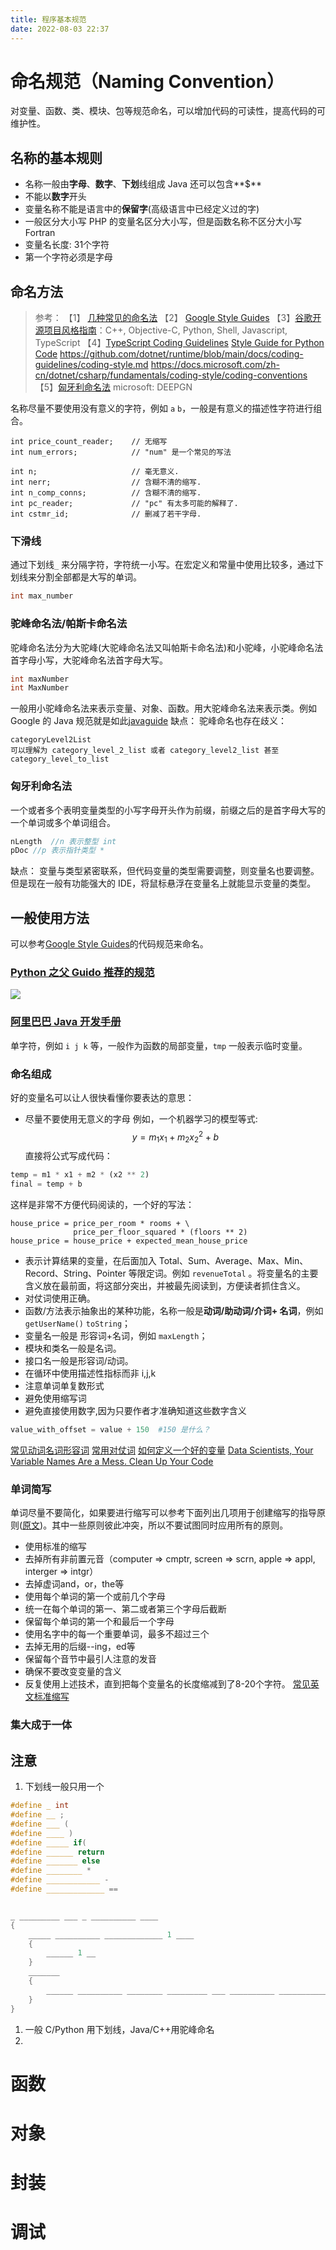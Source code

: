 ```yaml
---
title: 程序基本规范
date: 2022-08-03 22:37
---
```


# 命名规范（Naming Convention）
对变量、函数、类、模块、包等规范命名，可以增加代码的可读性，提高代码的可维护性。

## 名称的基本规则
- 名称一般由**字母**、**数字**、**下划**线组成
    Java 还可以包含**$**
- 不能以**数字**开头
- 变量名称不能是语言中的**保留字**(高级语言中已经定义过的字)
- 一般区分大小写
    PHP 的变量名区分大小写，但是函数名称不区分大小写
Fortran
- 变量名长度: 31个字符
- 第一个字符必须是字母
## 命名方法
> 参考：
> 【1】 [几种常见的命名法](https://blog.csdn.net/Ijerome/article/details/112060914 )
> 【2】 [Google Style Guides](https://google.github.io/styleguide/)
> 【3】[谷歌开源项目风格指南](https://zh-google-styleguide.readthedocs.io/en/latest/contents/)：C++, Objective-C, Python, Shell, Javascript, TypeScript
> 【4】[TypeScript Coding Guidelines](https://github.com/Microsoft/TypeScript/wiki/Coding-guidelines)
> [Style Guide for Python Code](https://peps.python.org/pep-0008/#naming-conventions)
> https://github.com/dotnet/runtime/blob/main/docs/coding-guidelines/coding-style.md
> https://docs.microsoft.com/zh-cn/dotnet/csharp/fundamentals/coding-style/coding-conventions
> 【5】[匈牙利命名法](https://blog.csdn.net/haiross/article/details/45147993)
> microsoft: DEEPGN 


名称尽量不要使用没有意义的字符，例如 `a`  `b`，一般是有意义的描述性字符进行组合。
```
int price_count_reader;    // 无缩写
int num_errors;            // "num" 是一个常见的写法

int n;                     // 毫无意义.
int nerr;                  // 含糊不清的缩写.
int n_comp_conns;          // 含糊不清的缩写.
int pc_reader;             // "pc" 有太多可能的解释了.
int cstmr_id;              // 删减了若干字母.
```
### 下滑线
通过下划线`_` 来分隔字符，字符统一小写。在宏定义和常量中使用比较多，通过下划线来分割全部都是大写的单词。
```c
int max_number
```
### 驼峰命名法/帕斯卡命名法
驼峰命名法分为大驼峰(大驼峰命名法又叫帕斯卡命名法)和小驼峰，小驼峰命名法首字母小写，大驼峰命名法首字母大写。
```c
int maxNumber
int MaxNumber
```
一般用小驼峰命名法来表示变量、对象、函数。用大驼峰命名法来表示类。例如 Google 的 Java 规范就是如此[javaguide](https://google.github.io/styleguide/javaguide.html#s5.1-identifier-names)
缺点：
驼峰命名也存在歧义：
```
categoryLevel2List 
可以理解为 category_level_2_list 或者 category_level2_list 甚至 category_level_to_list 
```

### 匈牙利命名法
一个或者多个表明变量类型的小写字母开头作为前缀，前缀之后的是首字母大写的一个单词或多个单词组合。
```c
nLength  //n 表示整型 int
pDoc //p 表示指针类型 *
```
缺点： 变量与类型紧密联系，但代码变量的类型需要调整，则变量名也要调整。但是现在一般有功能强大的 IDE，将鼠标悬浮在变量名上就能显示变量的类型。

## 一般使用方法
可以参考[Google Style Guides](https://google.github.io/styleguide/)的代码规范来命名。

### [Python 之父 Guido 推荐的规范](https://google.github.io/styleguide/pyguide.html#3164-guidelines-derived-from-guidos-recommendations)
![](/_image/2022-08-11/1ca5b2346dfcf7076cc9f71c7339b6bd.jpg?c=1)




### [阿里巴巴 Java 开发手册](https://developer.aliyun.com/ebook/read/386/92065?spm=a2c6h.26392470.ebook-read.9.5ce052e0TQPg1g)


单字符，例如 `i j k` 等，一般作为函数的局部变量，`tmp` 一般表示临时变量。

### 命名组成

好的变量名可以让人很快看懂你要表达的意思：
* 尽量不要使用无意义的字母
    例如，一个机器学习的模型等式:
$$ y = m_1x_1 +m_2x_2^2 +b$$
直接将公式写成代码：
```python
temp = m1 * x1 + m2 * (x2 ** 2)
final = temp + b
```
这样是非常不方便代码阅读的，一个好的写法：
```
house_price = price_per_room * rooms + \
              price_per_floor_squared * (floors ** 2)
house_price = house_price + expected_mean_house_price
```

* 表示计算结果的变量，在后面加入 Total、Sum、Average、Max、Min、Record、String、Pointer 等限定词。例如 `revenueTotal`  。将变量名的主要含义放在最前面，将这部分突出，并被最先阅读到，方便读者抓住含义。
* 对仗词使用正确。
* 函数/方法表示抽象出的某种功能，名称一般是**动词/助动词/介词+ 名词**，例如 `getUserName()` `toString`；
* 变量名一般是 形容词+名词，例如 `maxLength`； 
* 模块和类名一般是名词。
* 接口名一般是形容词/动词。
* 在循环中使用描述性指标而非 i,j,k
* 注意单词单复数形式
* 避免使用缩写词
* 避免直接使用数字,因为只要作者才准确知道这些数字含义
```python
value_with_offset = value + 150  #150 是什么？
```
[常见动词名词形容词](https://blog.csdn.net/qq_35836473/article/details/118574142)
[常用对仗词](https://xlsdg.org/p/40996b72.html)
[如何定义一个好的变量](https://www.cnblogs.com/lijianwu/p/5715224.html)
[Data Scientists, Your Variable Names Are a Mess. Clean Up Your Code](https://builtin.com/data-science/variable-names)


### 单词简写
单词尽量不要简化，如果要进行缩写可以参考下面列出几项用于创建缩写的指导原则([原文](https://www.cnblogs.com/lijianwu/p/5715224.html))。其中一些原则彼此冲突，所以不要试图同时应用所有的原则。
* 使用标准的缩写
* 去掉所有非前置元音（computer => cmptr, screen => scrn, apple => appl, interger => intgr）
* 去掉虚词and，or，the等
* 使用每个单词的第一个或前几个字母
* 统一在每个单词的第一、第二或者第三个字母后截断
* 保留每个单词的第一个和最后一个字母
* 使用名字中的每一个重要单词，最多不超过三个
* 去掉无用的后缀--ing，ed等
* 保留每个音节中最引人注意的发音
* 确保不要改变变量的含义
* 反复使用上述技术，直到把每个变量名的长度缩减到了8-20个字符。
[常见英文标准缩写](https://cloud.tencent.com/developer/article/1456096)
### 集大成于一体

## 注意
1. 下划线一般只用一个
```c
#define _ int
#define __ ;
#define ___ (
#define ____ )
#define _____ if(
#define ______ return
#define _______ else
#define ________ *
#define ____________ -
#define _____________ ==


_ _________ ___ _ __________ ____
{
	_____ __________ _____________ 1 ____
	{
		______ 1 __
	}
	_______
	{
		______ __________ ________ _________ ___ __________ ____________ 1 ____ __
	}
}
```
1. 一般 C/Python 用下划线，Java/C++用驼峰命名
2. 



# 函数

# 对象

# 封装

# 调试


